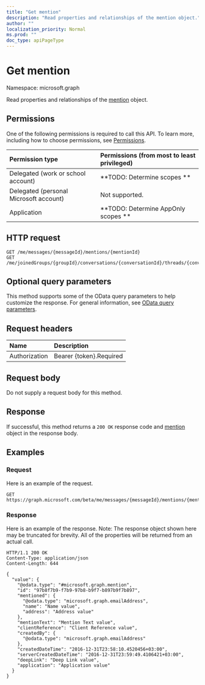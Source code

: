 ```yaml
---
title: "Get mention"
description: "Read properties and relationships of the mention object."
author: ""
localization_priority: Normal
ms.prod: ""
doc_type: apiPageType
---
```


# Get mention

Namespace: microsoft.graph

Read properties and relationships of the [mention](../resources/mention.md) object.

## Permissions
One of the following permissions is required to call this API. To learn more, including how to choose permissions, see [Permissions](/concepts/permissions-reference.md).

|Permission type|Permissions (from most to least privileged)|
|:---|:---|
|Delegated (work or school account)|**TODO: Determine scopes **|
|Delegated (personal Microsoft account)|Not supported.|
|Application|**TODO: Determine AppOnly scopes **|

## HTTP request
<!-- {
  "blockType": "ignored"
}
-->
``` http
GET /me/messages/{messageId}/mentions/{mentionId}
GET /me/joinedGroups/{groupId}/conversations/{conversationId}/threads/{conversationThreadId}/posts/{postId}/mentions/{mentionId}
```

## Optional query parameters
This method supports some of the OData query parameters to help customize the response. For general information, see [OData query parameters](/graph/query-parameters).

## Request headers
|Name|Description|
|:---|:---|
|Authorization|Bearer {token}.Required|

## Request body
Do not supply a request body for this method.

## Response
If successful, this method returns a `200 OK` response code and [mention](../resources/mention.md) object in the response body.

## Examples

### Request
Here is an example of the request.
<!-- {
  "blockType": "request",
  "name": "get_mention"
}
-->
``` http
GET https://graph.microsoft.com/beta/me/messages/{messageId}/mentions/{mentionId}
```

### Response
Here is an example of the response. Note: The response object shown here may be truncated for brevity. All of the properties will be returned from an actual call.
<!-- {
  "blockType": "response",
  "truncated": true,
  "@odata.type": "microsoft.graph.mention"
}
-->
``` http
HTTP/1.1 200 OK
Content-Type: application/json
Content-Length: 644

{
  "value": {
    "@odata.type": "#microsoft.graph.mention",
    "id": "97b8f7b9-f7b9-97b8-b9f7-b897b9f7b897",
    "mentioned": {
      "@odata.type": "microsoft.graph.emailAddress",
      "name": "Name value",
      "address": "Address value"
    },
    "mentionText": "Mention Text value",
    "clientReference": "Client Reference value",
    "createdBy": {
      "@odata.type": "microsoft.graph.emailAddress"
    },
    "createdDateTime": "2016-12-31T23:58:10.4520456+03:00",
    "serverCreatedDateTime": "2016-12-31T23:59:49.4106421+03:00",
    "deepLink": "Deep Link value",
    "application": "Application value"
  }
}
```

